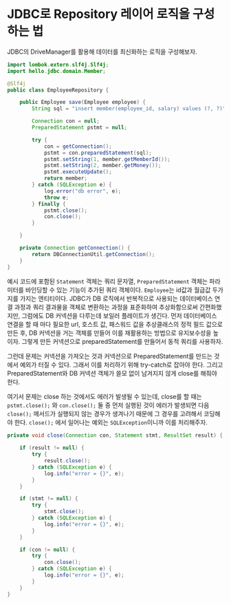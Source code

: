 # JDBC로 Repository 레이어 로직을 구성하는 법

JDBC의 DriveManager를 활용해 데이터를 최신화하는 로직을 구성해보자.

```java
import lombok.extern.slf4j.Slf4j;
import hello.jdbc.domain.Member;

@Slf4j
public class EmployeeRepository {

    public Employee save(Employee employee) {
        String sql = "insert member(employee_id, salary) values (?, ?)";

        Connection con = null;
        PreparedStatement pstmt = null;

        try {
            con = getConnection();
            pstmt = con.preparedStatement(sql);
            pstmt.setString(1, member.getMemberId());
            pstmt.setString(2, member.getMoney());
            pstmt.executeUpdate();
            return member;
        } catch (SQLException e) {
            log.error("db error", e);
            throw e;
        } finally {
            pstmt.close();
            con.close();
        }

    }

    private Connection getConnection() {
        return DBConnectionUtil.getConnection();
    }
}


```

예시 코드에 포함된 `Statement` 객체는 쿼리 문자열, `PreparedStatement` 객체는 파라미터를 바인딩할 수 있는 기능이 추가된 쿼리 객체이다. `Employee`는 id값과 월급값 두가지를 가지는 엔티티이다. 
JDBC가 DB 로직에서 반복적으로 사용되는 데이터베이스 연결 과정과 쿼리 결과물을 객체로 변환하는 과정을 표준화하여 추상화함으로써 간편화했지만, 그럼에도 DB 커넥션을 다루는데 보일러 플레이트가 생긴다.
먼저 데이터베이스 연결을 할 때 마다 필요한 url, 호스트 값, 패스워드 값을 추상클래스의 정적 필드 값으로 만든 후, DB 커넥션을 거는 객체를 만들어 이를 재활용하는 방법으로 유지보수성을 높이자.
그렇게 만든 커넥션으로 preparedStatement를 만들어서 동적 쿼리를 사용하자.

그런데 문제는 커넥션을 가져오는 것과 커넥션으로 PreparedStatement를 만드는 것에서 예외가 터질 수 있다. 그래서 이를 처리하기 위해 try-catch로 잡아야 한다. 
그리고 PreparedStatement와 DB 커넥션 객체가 쓸모 없이 남겨지지 않게 close를 해줘야 한다.

여기서 문제는 close 하는 것에서도 에러가 발생될 수 있는데, close를 할 때는 `pstmt.close();` 와 `con.close();` 둘 중 먼저 실행된 것이 에러가 발생되면 다음 `close();` 메서드가 실행되지 않는 경우가 생겨나기 때문에
그 경우를 고려해서 코딩해야 한다. `close();` 에서 일어나는 예외는 `SQLException`이니까 이를 처리해주자.


```java
private void close(Connection con, Statement stmt, ResultSet result) {
    
    if (result != null) {
        try {
            result.close();
        } catch (SQLException e) {
            log.info("error = {}", e);
        }
    }

    if (stmt != null) {
        try {
            stmt.close();
        } catch (SQLException e) {
            log.info("error = {}", e);
        }
    }

    if (con != null) {
        try {
            con.close();
        } catch (SQLException e) {
            log.info("error = {}", e);
        }
    }
}
```


